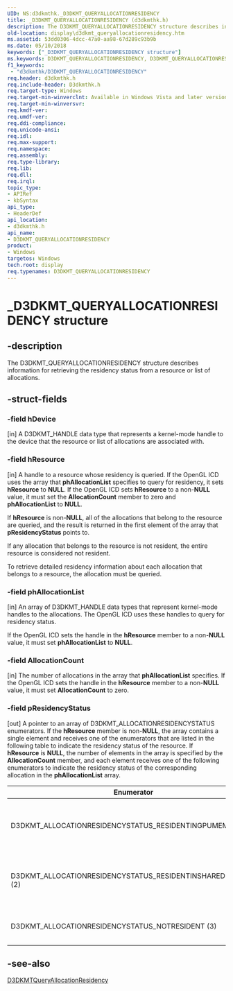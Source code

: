 ```yaml
---
UID: NS:d3dkmthk._D3DKMT_QUERYALLOCATIONRESIDENCY
title: _D3DKMT_QUERYALLOCATIONRESIDENCY (d3dkmthk.h)
description: The D3DKMT_QUERYALLOCATIONRESIDENCY structure describes information for retrieving the residency status from a resource or list of allocations.
old-location: display\d3dkmt_queryallocationresidency.htm
ms.assetid: 53dd0306-4dcc-47a0-aa98-67d289c93b9b
ms.date: 05/10/2018
keywords: ["_D3DKMT_QUERYALLOCATIONRESIDENCY structure"]
ms.keywords: D3DKMT_QUERYALLOCATIONRESIDENCY, D3DKMT_QUERYALLOCATIONRESIDENCY structure [Display Devices], OpenGL_Structs_eae296e3-82c5-4229-b31a-bdb85d7e6c0c.xml, _D3DKMT_QUERYALLOCATIONRESIDENCY, d3dkmthk/D3DKMT_QUERYALLOCATIONRESIDENCY, display.d3dkmt_queryallocationresidency
f1_keywords:
 - "d3dkmthk/D3DKMT_QUERYALLOCATIONRESIDENCY"
req.header: d3dkmthk.h
req.include-header: D3dkmthk.h
req.target-type: Windows
req.target-min-winverclnt: Available in Windows Vista and later versions of the Windows operating systems.
req.target-min-winversvr: 
req.kmdf-ver: 
req.umdf-ver: 
req.ddi-compliance: 
req.unicode-ansi: 
req.idl: 
req.max-support: 
req.namespace: 
req.assembly: 
req.type-library: 
req.lib: 
req.dll: 
req.irql: 
topic_type:
- APIRef
- kbSyntax
api_type:
- HeaderDef
api_location:
- d3dkmthk.h
api_name:
- D3DKMT_QUERYALLOCATIONRESIDENCY
product:
- Windows
targetos: Windows
tech.root: display
req.typenames: D3DKMT_QUERYALLOCATIONRESIDENCY
---
```


# _D3DKMT_QUERYALLOCATIONRESIDENCY structure


## -description


The D3DKMT_QUERYALLOCATIONRESIDENCY structure describes information for retrieving the residency status from a resource or list of allocations. 


## -struct-fields




### -field hDevice

[in] A D3DKMT_HANDLE data type that represents a kernel-mode handle to the device that the resource or list of allocations are associated with.


### -field hResource

[in] A handle to a resource whose residency is queried. If the OpenGL ICD uses the array that <b>phAllocationList</b> specifies to query for residency, it sets <b>hResource</b> to <b>NULL</b>. If the OpenGL ICD sets <b>hResource</b> to a non-<b>NULL</b> value, it must set the <b>AllocationCount</b> member to zero and <b>phAllocationList</b> to <b>NULL</b>. 

If <b>hResource</b> is non-<b>NULL</b>, all of the allocations that belong to the resource are queried, and the result is returned in the first element of the array that <b>pResidencyStatus</b> points to. 

If any allocation that belongs to the resource is not resident, the entire resource is considered not resident.

To retrieve detailed residency information about each allocation that belongs to a resource, the allocation must be queried.


### -field phAllocationList

[in] An array of D3DKMT_HANDLE data types that represent kernel-mode handles to the allocations. The OpenGL ICD uses these handles to query for residency status. 

If the OpenGL ICD sets the handle in the <b>hResource</b> member to a non-<b>NULL</b> value, it must set <b>phAllocationList</b> to <b>NULL</b>. 


### -field AllocationCount

[in] The number of allocations in the array that <b>phAllocationList</b> specifies. If the OpenGL ICD sets the handle in the <b>hResource</b> member to a non-<b>NULL</b> value, it must set <b>AllocationCount</b> to zero.


### -field pResidencyStatus

[out] A pointer to an array of D3DKMT_ALLOCATIONRESIDENCYSTATUS enumerators. If the <b>hResource</b> member is non-<b>NULL</b>, the array contains a single element and receives one of the enumerators that are listed in the following table to indicate the residency status of the resource. If <b>hResource</b> is <b>NULL</b>, the number of elements in the array is specified by the <b>AllocationCount</b> member, and each element receives one of the following enumerators to indicate the residency status of the corresponding allocation in the <b>phAllocationList</b> array.

|Enumerator|Meaning|
|--- |--- |
|D3DKMT_ALLOCATIONRESIDENCYSTATUS_RESIDENTINGPUMEMORY (1)|The resource or allocation resides in GPU memory.|
|D3DKMT_ALLOCATIONRESIDENCYSTATUS_RESIDENTINSHAREDMEMORY (2)|The resource or allocation resides in shared memory.|
|D3DKMT_ALLOCATIONRESIDENCYSTATUS_NOTRESIDENT (3)|The resource or allocation is nonresident.|

## -see-also

<a href="https://docs.microsoft.com/windows-hardware/drivers/ddi/d3dkmthk/nf-d3dkmthk-d3dkmtqueryallocationresidency">D3DKMTQueryAllocationResidency</a>
 

 

